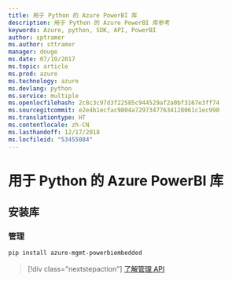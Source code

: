 ```yaml
---
title: 用于 Python 的 Azure PowerBI 库
description: 用于 Python 的 Azure PowerBI 库参考
keywords: Azure, python, SDK, API, PowerBI
author: sptramer
ms.author: sttramer
manager: douge
ms.date: 07/10/2017
ms.topic: article
ms.prod: azure
ms.technology: azure
ms.devlang: python
ms.service: multiple
ms.openlocfilehash: 2c8c3c97d3f22585c944529af2a0bf3167e3ff74
ms.sourcegitcommit: e2e4b1ecfac9804a72973477634128061c1ec990
ms.translationtype: HT
ms.contentlocale: zh-CN
ms.lasthandoff: 12/17/2018
ms.locfileid: "53455084"
---
```

# <a name="azure-powerbi-libraries-for-python"></a>用于 Python 的 Azure PowerBI 库

## <a name="install-the-libraries"></a>安装库


### <a name="management"></a>管理

```bash
pip install azure-mgmt-powerbiembedded
```

> [!div class="nextstepaction"]
> [了解管理 API](/python/api/overview/azure/powerbi/management)
